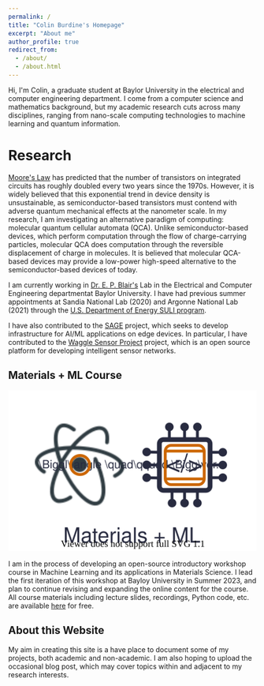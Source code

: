 ```yaml
---
permalink: /
title: "Colin Burdine's Homepage"
excerpt: "About me"
author_profile: true
redirect_from: 
  - /about/
  - /about.html
---
```


Hi, I'm Colin, a graduate student at Baylor University in the electrical and computer engineering department. I come from a computer science and mathematics background, but my academic research cuts across many disciplines, ranging from nano-scale computing technologies to machine learning and quantum information.

Research
======
[Moore's Law](https://en.wikipedia.org/wiki/Moore's_law) has predicted that the number of transistors on integrated circuits has roughly doubled every two years since the 1970s. However, it is widely believed that this exponential trend in device density is unsustainable, as semiconductor-based transistors must contend with adverse quantum mechanical effects at the nanometer scale. In my research, I am investigating an alternative paradigm of computing: molecular quantum cellular automata (QCA). Unlike semiconductor-based devices, which perform computation through the flow of charge-carrying particles, molecular QCA does computation through the reversible displacement of charge in molecules. It is believed that molecular QCA-based devices may provide a low-power high-speed alternative to the semiconductor-based devices of today.

I am currently working in [Dr. E. P. Blair's](http://web.ecs.baylor.edu/faculty/blair/) Lab in the Electrical and Computer Engineering departmentat Baylor University. I have had previous summer appointments at Sandia National Lab (2020) and Argonne National Lab (2021) through the [U.S. Department of Energy SULI program](https://science.osti.gov/wdts/suli).

I have also contributed to the [SAGE](https://sagecontinuum.org/) project, which seeks to develop infrastructure for AI/ML applications on edge devices. In particular, I have contributed to the [Waggle Sensor Project](https://github.com/waggle-sensor) project, which is an open source platform for developing intelligent sensor networks.

Materials + ML Course
------

![Materials + ML](images/matml_logo.svg)

I am in the process of developing an open-source introductory workshop course in Machine Learning and its applications in Materials Science. I lead the first iteration of this workshop at Bayloy University in Summer 2023, and plan to continue revising and expanding the online content for the course. All course materials including lecture slides, recordings, Python code, etc. are available [here](https://cburdine.github.io/materials-ml-workshop) for free.

About this Website
------
My aim in creating this site is a have place to document some of my projects, both academic and non-academic. I am also hoping to upload the occasional blog post, which may cover topics within and adjacent to my research interests.
